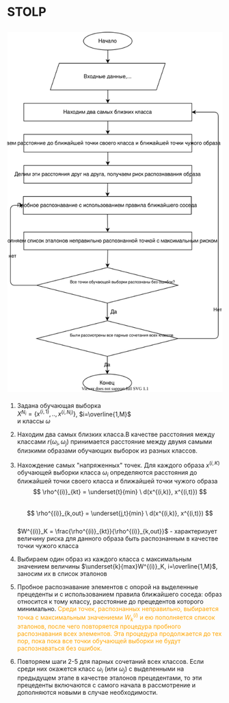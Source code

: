# STOLP

## ![scheme](STOLP.svg)


1) Задана обучающая выборка  
    $X^{N_i} = \{x^{(i,1)},..,x^{(i,N_i)}\}$, $i=\overline{1,M}$  
    и классы $\omega$

2) Находим два самых близких класса.В качестве расстояния между классами $r(\omega_i, \omega_j)$ принимается расстояние между двумя самыми близкими образами обучающих выборок из разных классов.

3) Нахождение самых "напряженных" точек. Для каждого образа $x^{(i,K)}$ обучающей выборки класса $\omega_i$ определяются расстояния до ближайшей точки своего класса и ближайшей точки чужого образа  
    $$
        \rho^{(i)}_{kt} = \underset{t}{min} \ d(x^{(i,k)}, x^{(i,t)})
    $$  
    $$
        \rho^{(i)}_{k,out} = \underset{j,t}{min} \ d(x^{(i,k)}, x^{(i,t)})
    $$  
    $W^{(i)}_K = \frac{\rho^{(i)}_{kt}}{\rho^{(i)}_{k,out}}$ - характеризует величину риска для данного образа быть распознанным в качестве точки чужого класса
4) Выбираем один образ из каждого класса с максимальным значением величины $\underset{k}{max}W^{(i)}_K, i=\overline{1,M}$, заносим их в список эталонов

5) Пробное распознавание элементов с опорой на выделенные прецеденты и с использованием правила ближайшего соседа: образ относится к тому классу, расстояние до прецедентов которого минимально. 
   <font color="orange">
        Среди точек, распознанных неправильно, выбирается точка с максимальным значениеми $W^{(i)}_k$ и ею пополняется список эталонов, после чего повторяется процедура пробного распознавания всех элементов. 
        Эта процедура продолжается до тех пор, пока пока все точки обучающей выборки не будут распознаваться без ошибок.

   </font>

6) Повторяем шаги 2-5 для парных сочетаний всех классов. Если среди них окажется класс $\omega_i$ (или $\omega_j$) с выделенными на предыдущем этапе в качестве эталонов прецедентами, то эти прецеденты включаются с самого начала в рассмотрение и дополняются новыми в случае необходимости.
